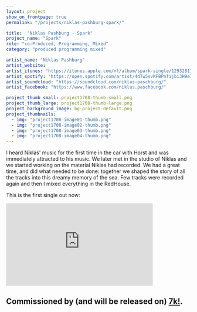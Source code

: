 ```yaml
---
layout: project
show_on_frontpage: true
permalink: "/projects/niklas-pashburg-spark/"

title:  "Niklas Pashburg - Spark"
project_name: "Spark"
role: "co-Produced, Programming, Mixed"
category: "produced programming mixed"

artist_name: "Niklas Pashburg"
artist_website:
artist_itunes: "https://itunes.apple.com/nl/album/spark-single/1293281162?l=en"
artist_spotify: "https://open.spotify.com/artist/4dTw5svKFBPnfijbi3H9eI"
artist_soundcloud: "https://soundcloud.com/niklas-paschburg/"
artist_facebook: "https://www.facebook.com/niklas.paschburg/"

project_thumb_small: project1708-thumb-small.png
project_thumb_large: project1708-thumb-large.png
project_background_image: bg-project-default.png
project_thumbnails:
  - img: "project1708-image01-thumb.png"
  - img: "project1708-image02-thumb.png"
  - img: "project1708-image03-thumb.png"
  - img: "project1708-image04-thumb.png"
---
```


I heard Niklas' music for the first time in the car with Horst and was immediately attracted to his music. We later met in the studio of Niklas and we started working on the material Niklas had recorded. We had a great time, and did what needed to be done: 
together we shaped the story of all the tracks into this dreamy memory of the sea. Few tracks were recorded again and then I mixed everything in the RedHouse.

This is the first single out now:

<iframe width="400" height="225" src="https://www.youtube.com/embed/6p_YD68O5ho?rel=0" frameborder="0" gesture="media" allow="encrypted-media" allowfullscreen></iframe>

Commissioned by (and will be released on) [7k!](http://7klassik.com).
---